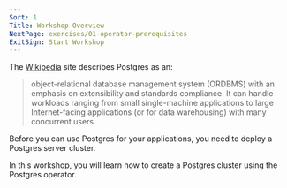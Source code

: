 ```yaml
---
Sort: 1
Title: Workshop Overview
NextPage: exercises/01-operator-prerequisites
ExitSign: Start Workshop
---
```


The [Wikipedia](https://en.wikipedia.org/wiki/PostgreSQL) site describes Postgres as an:

> object-relational database management system (ORDBMS) with an emphasis on extensibility and standards compliance. It can handle workloads ranging from small single-machine applications to large Internet-facing applications (or for data warehousing) with many concurrent users.

Before you can use Postgres for your applications, you need to deploy a Postgres server cluster.

In this workshop, you will learn how to create a Postgres cluster using the Postgres operator.
